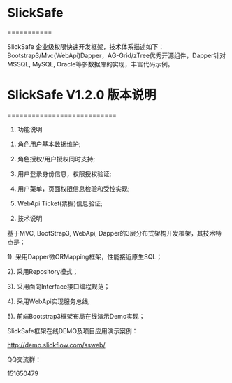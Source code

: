 ﻿# SlickSafe
===========

SlickSafe 企业级权限快速开发框架，技术体系描述如下：Bootstrap3/Mvc(WebApi)Dapper，AG-Grid/zTree优秀开源组件，Dapper针对MSSQL, MySQL, Oracle等多数据库的实现，丰富代码示例。


# SlickSafe V1.2.0 版本说明
===========================

1. 功能说明

1) 角色用户基本数据维护;

2) 角色授权/用户授权同时支持;

3) 用户登录身份信息，权限授权验证;

4) 用户菜单，页面权限信息检验和受控实现;

5) WebApi Ticket(票据)信息验证;


2. 技术说明

基于MVC, BootStrap3, WebApi, Dapper的3层分布式架构开发框架，其技术特点是：

1). 采用Dapper微ORMapping框架，性能接近原生SQL；

2). 采用Repository模式；

3). 采用面向Interface接口编程规范；

4). 采用WebApi实现服务总线;

5). 前端Bootstrap3框架布局在线演示Demo实现；

SlickSafe框架在线DEMO及项目应用演示案例：

http://demo.slickflow.com/ssweb/


QQ交流群：

151650479

